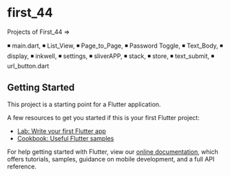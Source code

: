 # first_44

Projects of First_44 =>

◾ main.dart,
◾ List_View,
◾ Page_to_Page,
◾ Password Toggle,
◾ Text_Body,
◾ display,
◾ inkwell,
◾ settings,
◾ sliverAPP,
◾ stack,
◾ store,
◾ text_submit,
◾ url_button.dart

## Getting Started

This project is a starting point for a Flutter application.

A few resources to get you started if this is your first Flutter project:

- [Lab: Write your first Flutter app](https://flutter.dev/docs/get-started/codelab)
- [Cookbook: Useful Flutter samples](https://flutter.dev/docs/cookbook)

For help getting started with Flutter, view our
[online documentation](https://flutter.dev/docs), which offers tutorials,
samples, guidance on mobile development, and a full API reference.
